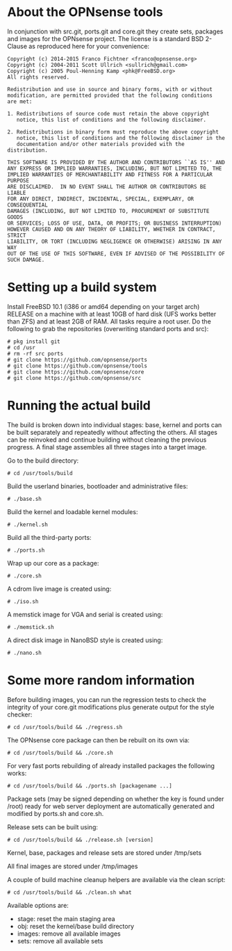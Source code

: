 About the OPNsense tools
========================

In conjunction with src.git, ports.git and core.git they create
sets, packages and images for the OPNsense project.  The license
is a standard BSD 2-Clause as reproduced here for your convenience:

    Copyright (c) 2014-2015 Franco Fichtner <franco@opnsense.org>
    Copyright (c) 2004-2011 Scott Ullrich <sullrich@gmail.com>
    Copyright (c) 2005 Poul-Henning Kamp <phk@FreeBSD.org>
    All rights reserved.

    Redistribution and use in source and binary forms, with or without
    modification, are permitted provided that the following conditions
    are met:
    
    1. Redistributions of source code must retain the above copyright
       notice, this list of conditions and the following disclaimer.
    
    2. Redistributions in binary form must reproduce the above copyright
       notice, this list of conditions and the following disclaimer in the
       documentation and/or other materials provided with the distribution.
    
    THIS SOFTWARE IS PROVIDED BY THE AUTHOR AND CONTRIBUTORS ``AS IS'' AND
    ANY EXPRESS OR IMPLIED WARRANTIES, INCLUDING, BUT NOT LIMITED TO, THE
    IMPLIED WARRANTIES OF MERCHANTABILITY AND FITNESS FOR A PARTICULAR PURPOSE
    ARE DISCLAIMED.  IN NO EVENT SHALL THE AUTHOR OR CONTRIBUTORS BE LIABLE
    FOR ANY DIRECT, INDIRECT, INCIDENTAL, SPECIAL, EXEMPLARY, OR CONSEQUENTIAL
    DAMAGES (INCLUDING, BUT NOT LIMITED TO, PROCUREMENT OF SUBSTITUTE GOODS
    OR SERVICES; LOSS OF USE, DATA, OR PROFITS; OR BUSINESS INTERRUPTION)
    HOWEVER CAUSED AND ON ANY THEORY OF LIABILITY, WHETHER IN CONTRACT, STRICT
    LIABILITY, OR TORT (INCLUDING NEGLIGENCE OR OTHERWISE) ARISING IN ANY WAY
    OUT OF THE USE OF THIS SOFTWARE, EVEN IF ADVISED OF THE POSSIBILITY OF
    SUCH DAMAGE.

Setting up a build system
=========================

Install FreeBSD 10.1 (i386 or amd64 depending on your target arch)
RELEASE on a machine with at least 10GB of hard disk (UFS works better
than ZFS) and at least 2GB of RAM.  All tasks require a root user.  Do
the following to grab the repositories (overwriting standard ports and
src):

    # pkg install git
    # cd /usr
    # rm -rf src ports
    # git clone https://github.com/opnsense/ports
    # git clone https://github.com/opnsense/tools
    # git clone https://github.com/opnsense/core
    # git clone https://github.com/opnsense/src

Running the actual build
========================

The build is broken down into individual stages: base,
kernel and ports can be built separately and repeatedly
without affecting the others.  All stages can be reinvoked
and continue building without cleaning the previous progress.
A final stage assembles all three stages into a target image.

Go to the build directory:

    # cd /usr/tools/build

Build the userland binaries, bootloader and administrative
files:

    # ./base.sh

Build the kernel and loadable kernel modules:

    # ./kernel.sh

Build all the third-party ports:

    # ./ports.sh

Wrap up our core as a package:

    # ./core.sh

A cdrom live image is created using:

    # ./iso.sh

A memstick image for VGA and serial is created using:

    # ./memstick.sh

A direct disk image in NanoBSD style is created using:

    # ./nano.sh

Some more random information
============================

Before building images, you can run the regression tests
to check the integrity of your core.git modifications plus
generate output for the style checker:

    # cd /usr/tools/build && ./regress.sh

The OPNsense core package can then be rebuilt on its own via:

    # cd /usr/tools/build && ./core.sh

For very fast ports rebuilding of already installed packages
the following works:

    # cd /usr/tools/build && ./ports.sh [packagename ...]

Package sets (may be signed depending on whether the key is
found under /root) ready for web server deployment are automatically
generated and modified by ports.sh and core.sh.

Release sets can be built using:

    # cd /usr/tools/build && ./release.sh [version]

Kernel, base, packages and release sets are stored under /tmp/sets

All final images are stored under /tmp/images

A couple of build machine cleanup helpers are available
via the clean script:

    # cd /usr/tools/build && ./clean.sh what

Available options are:

* stage: reset the main staging area
* obj: reset the kernel/base build directory
* images: remove all available images
* sets: remove all available sets
